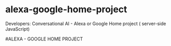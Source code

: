 # alexa-google-home-project
Developers: Conversational AI - Alexa or Google Home project ( server-side JavaScript)

#ALEXA - GOOGLE HOME PROJECT
